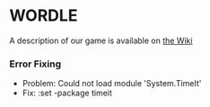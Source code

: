 # WORDLE

A description of our game is available on [the Wiki](https://wiki.ubc.ca/Course:CPSC312-2024-wordle)

### Error Fixing

- Problem: Could not load module 'System.TimeIt'
- Fix: :set -package timeit

